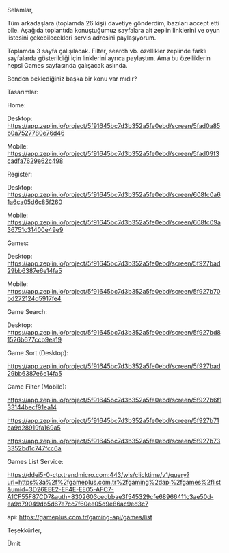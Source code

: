 Selamlar,

Tüm arkadaşlara (toplamda 26 kişi) davetiye gönderdim, bazıları accept etti bile. Aşağıda toplantıda konuştuğumuz sayfalara ait zeplin linklerini ve oyun listesini çekebilecekleri servis adresini paylaşıyorum.

Toplamda 3 sayfa çalışılacak. Filter, search vb. özellikler zeplinde farklı sayfalarda gösterildiği için linklerini ayrıca paylaştım. Ama bu özelliklerin hepsi Games sayfasında çalışacak aslında.

Benden beklediğiniz başka bir konu var mıdır?

Tasarımlar:

Home:

Desktop: https://app.zeplin.io/project/5f91645bc7d3b352a5fe0ebd/screen/5fad0a85b0a7527780e76d46

Mobile: https://app.zeplin.io/project/5f91645bc7d3b352a5fe0ebd/screen/5fad09f3cadfa7629e62c498

Register:

Desktop: https://app.zeplin.io/project/5f91645bc7d3b352a5fe0ebd/screen/608fc0a61a6ca05d6c85f260

Mobile: https://app.zeplin.io/project/5f91645bc7d3b352a5fe0ebd/screen/608fc09a36751c31400e49e9

Games:

Desktop: https://app.zeplin.io/project/5f91645bc7d3b352a5fe0ebd/screen/5f927bad29bb6387e6e14fa5

Mobile: https://app.zeplin.io/project/5f91645bc7d3b352a5fe0ebd/screen/5f927b70bd272124d5917fe4

Game Search:

Desktop: https://app.zeplin.io/project/5f91645bc7d3b352a5fe0ebd/screen/5f927bd81526b677ccb9ea19

Game Sort (Desktop):

https://app.zeplin.io/project/5f91645bc7d3b352a5fe0ebd/screen/5f927bad29bb6387e6e14fa5

Game Filter (Mobile):

https://app.zeplin.io/project/5f91645bc7d3b352a5fe0ebd/screen/5f927b6f133144becf91ea14

https://app.zeplin.io/project/5f91645bc7d3b352a5fe0ebd/screen/5f927b71ea9d28919fa169a5

https://app.zeplin.io/project/5f91645bc7d3b352a5fe0ebd/screen/5f927b733352bd1c747fcc6a

Games List Service:

https://ddei5-0-ctp.trendmicro.com:443/wis/clicktime/v1/query?url=https%3a%2f%2fgameplus.com.tr%2fgaming%2dapi%2fgames%2flist&umid=3D26EEE2-EF4E-EE05-AFC7-A1CF55F87CD7&auth=8302603cedbbae3f545329cfe68966411c3ae50d-ea9d79049db5d67e7cc7f60ee05d9e86ac9ed3c7

api: https://gameplus.com.tr/gaming-api/games/list

Teşekkürler,

Ümit